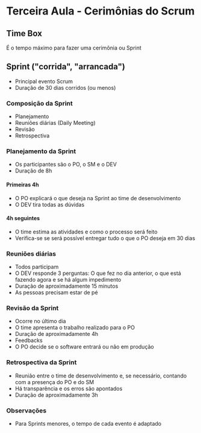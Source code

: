 # Terceira Aula - Cerimônias do Scrum

## Time Box
É o tempo máximo para fazer uma cerimônia ou Sprint

## Sprint ("corrida", "arrancada")
- Principal evento Scrum
- Duração de 30 dias corridos (ou menos)

### Composição da Sprint
- Planejamento
- Reuniões diárias (Daily Meeting)
- Revisão
- Retrospectiva

### Planejamento da Sprint
- Os participantes são o PO, o SM e o DEV
- Duração de 8h

#### Primeiras 4h
- O PO explicará o que deseja na Sprint ao time de desenvolvimento
- O DEV tira todas as dúvidas

#### 4h seguintes
- O time estima as atividades e como o processo será feito
- Verifica-se se será possível entregar tudo o que o PO deseja em 30 dias

### Reuniões diárias
- Todos participam
- O DEV responde 3 perguntas: O que fez no dia anterior, o que está fazendo agora e se há algum impedimento
- Duração de aproximadamente 15 minutos
- As pessoas precisam estar de pé

### Revisão da Sprint
- Ocorre no último dia
- O time apresenta o trabalho realizado para o PO
- Duração de aproximadamente 4h
- Feedbacks
- O PO decide se o software entrará ou não em produção

### Retrospectiva da Sprint
- Reunião entre o time de desenvolvimento e, se necessário, contando com a presença do PO e do SM
- Há transparência e os erros são apontados
- Duração de aproximadamente 3h

### Observações
- Para Sprints menores, o tempo de cada evento é adaptado